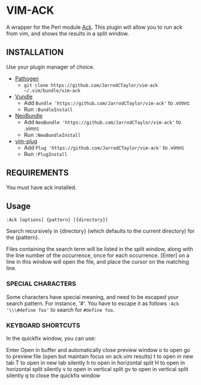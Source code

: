 # VIM-ACK

A wrapper for the Perl module [Ack](http://beyondgrep.com/).
This plugin will allow you to run ack from vim, and shows the results in a split window.

## INSTALLATION

Use your plugin manager of choice.

- [Pathogen](https://github.com/tpope/vim-pathogen)
  - `git clone https://github.com/JarrodCTaylor/vim-ack ~/.vim/bundle/vim-ack`
- [Vundle](https://github.com/gmarik/vundle)
  - Add `Bundle 'https://github.com/JarrodCTaylor/vim-ack'` to .vimrc
  - Run `:BundleInstall`
- [NeoBundle](https://github.com/Shougo/neobundle.vim)
  - Add `NeoBundle 'https://github.com/JarrodCTaylor/vim-ack'` to .vimrc
  - Run `:NeoBundleInstall`
- [vim-plug](https://github.com/junegunn/vim-plug)
  - Add `Plug 'https://github.com/JarrodCTaylor/vim-ack'` to .vimrc
  - Run `:PlugInstall`

## REQUIREMENTS
You must have ack installed.

## Usage

`:Ack [options] {pattern} [{directory}]`

Search recursively in {directory} (which defaults to the current directory) for the {pattern}.

Files containing the search term will be listed in the split window, along with
the line number of the occurrence, once for each occurrence.  [Enter] on a line
in this window will open the file, and place the cursor on the matching line.

### SPECIAL CHARACTERS

Some characters have special meaning, and need to be escaped your search pattern.
For instance, '#'. You have to escape it as follows `:Ack '\\\#define foo'` to search
for `#define foo`.

### KEYBOARD SHORTCUTS

In the quickfix window, you can use:

Enter    Open in buffer and automatically close preview window
    o    to open
    go   to preview file (open but maintain focus on ack.vim results)
    t    to open in new tab
    T    to open in new tab silently
    h    to open in horizontal split
    H    to open in horizontal split silently
    v    to open in vertical split
    gv   to open in vertical split silently
    q    to close the quickfix window
